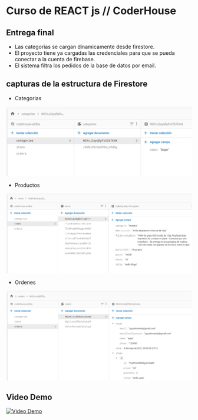 # Curso de REACT js // CoderHouse

## Entrega final

- Las categorias se cargan dinamicamente desde firestore.
- El proyecto tiene ya cargadas las credenciales para que se pueda conectar a la cuenta de firebase. 
- El sistema filtra los pedidos de la base de datos por email.

## capturas de la estructura de Firestore

- Categorias

![alt text](https://github.com/agustinmende/CH_ecom/blob/main/readme_images/categorias.jpg?raw=true)

- Productos

![alt text](https://github.com/agustinmende/CH_ecom/blob/main/readme_images/items.jpg?raw=true)

- Ordenes

![alt text](https://github.com/agustinmende/CH_ecom/blob/main/readme_images/ordenes.jpg?raw=true)

## Video Demo

[![Video Demo](https://img.youtube.com/vi/yQvJJIKUe7Y/0.jpg)]( https://youtu.be/yQvJJIKUe7Y )
